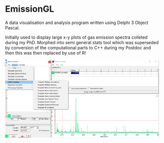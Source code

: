 # EmissionGL
A data visualisation and analysis program written using Delphi 3 Object Pascal.

Initially used to display large x-y plots of gas emission spectra colleted during my PhD. Morphed into semi general stats tool which was superseded by conversion of the computational parts to C++ during my Postdoc and then this was then replaced by use of R!


![alt text](https://github.com/jcbowden/EmissionGL/blob/master/EmissionGL_gui.jpg "EmissionGL GUI")
